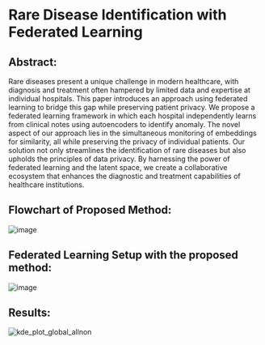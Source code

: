 # Rare Disease Identification with Federated Learning

## Abstract:
Rare diseases present a unique challenge in modern healthcare, with diagnosis and treatment often hampered by limited data and expertise at individual hospitals. This paper introduces an approach using federated learning to bridge this gap while preserving patient privacy. We propose a federated learning framework in which each hospital independently learns from clinical notes using autoencoders to identify anomaly. The novel aspect of our approach lies in the simultaneous monitoring of embeddings for similarity, all while preserving the privacy of individual patients. Our solution not only streamlines the identification of rare diseases but also upholds the principles of data privacy. By harnessing the power of federated learning and the latent space, we create a collaborative ecosystem that enhances the diagnostic and treatment capabilities of healthcare institutions.

## Flowchart of Proposed Method:
![image](https://github.com/Lordvarun23/Rare-Disease-Identification-with-Federated-Learning/assets/69851775/92bd5b51-74ba-499b-8f6a-a4bf03a3fe8f)

## Federated Learning Setup with the proposed method:
![image](https://github.com/Lordvarun23/Rare-Disease-Identification-with-Federated-Learning/assets/69851775/397f30c6-bcff-4126-8966-6d1dc2d988f4)

## Results:
![kde_plot_global_allnon](https://github.com/Lordvarun23/Rare-Disease-Identification-with-Federated-Learning/assets/69851775/2f6fe8de-bc78-4db3-b0ab-fb02fdf67c48)



